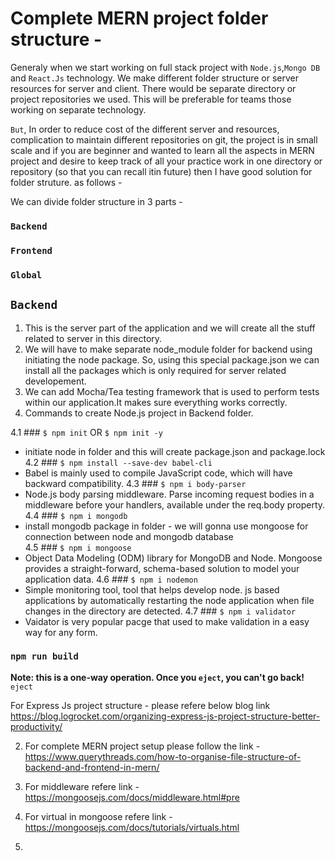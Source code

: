 # Complete MERN project folder structure -

Generaly when we start working on full stack project with `Node.js`,`Mongo DB` and `React.Js` technology. We make different folder structure or server resources for server and client. There would be separate directory or project repositories we used. This will be preferable for teams those working on separate technology.

`But`, In order to reduce cost of the different server and resources, complication to maintain different repositories on git, the project is in small scale and if you are beginner and wanted to learn all the aspects in MERN project and desire to keep track of all your practice work in one directory or repository (so that you can recall itin future) then I have good solution for folder struture. as follows -

We can divide folder structure in 3 parts -

### `Backend`
### `Frontend`
### `Global`

## `Backend`
1. This is the server part of the application and we will create all the stuff related to server in this directory.
2. We will have to make separate node_module folder for backend using initiating the node package. So, using this special package.json we can install all the packages which is only required for server related developement. 
3. We can add Mocha/Tea testing framework that is used to perform tests within our application.It makes sure everything works correctly. 
4. Commands to create Node.js project in Backend folder.

4.1 ### `$ npm init` OR `$ npm init -y`
- initiate node in folder and this will create package.json and  package.lock
4.2 ### `$ npm install --save-dev babel-cli` 
- Babel is mainly used to compile JavaScript code, which will have backward compatibility.
4.3 ### `$ npm i body-parser` 
- Node.js body parsing middleware. Parse incoming request bodies in a middleware before your handlers, available under the req.body property.
4.4 ### `$ npm i mongodb` 
- install mongodb package in folder - we will gonna use mongoose for connection between node and mongodb database  
4.5 ### `$ npm i mongoose` 
- Object Data Modeling (ODM) library for MongoDB and Node. Mongoose provides a straight-forward, schema-based solution to model your application data.
4.6 ### `$ npm i nodemon` 
- Simple monitoring tool, tool that helps develop node. js based applications by automatically restarting the node application when file changes in the directory are detected. 
4.7 ### `$ npm i validator`  
- Vaidator is very popular pacge that used to make validation in a easy way for any form. 

### `npm run build`
**Note: this is a one-way operation. Once you `eject`, you can't go back!**
`eject`


For Express Js project structure - please refere below blog link
https://blog.logrocket.com/organizing-express-js-project-structure-better-productivity/

2. For complete MERN project setup please follow the link -
https://www.querythreads.com/how-to-organise-file-structure-of-backend-and-frontend-in-mern/

3. For middleware refere link - 
https://mongoosejs.com/docs/middleware.html#pre

4. For virtual in mongoose refere link - 
https://mongoosejs.com/docs/tutorials/virtuals.html

5. 